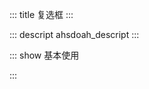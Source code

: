 ::: title 复选框
:::

::: descript ahsdoah_descript
:::

::: show 基本使用

<template>
	<iu-checkbox v-model="check" value="value_1">label_1</iu-checkbox>
  <iu-checkbox v-model="check" value="value_2">label_2</iu-checkbox>
  <iu-checkbox v-model="check" value="value_3">label_3</iu-checkbox>
  <br>
  result: {{ check }}
</template>

<script>
import { ref } from 'vue'

export default {
  setup() {

    let check = ref([]);

    return {
      check,
    }
  }
}
</script>

:::